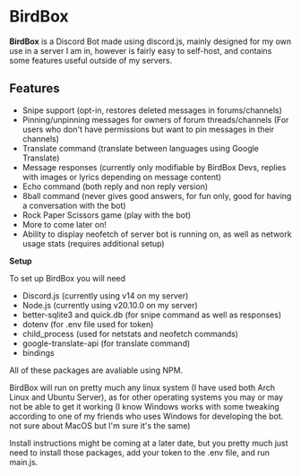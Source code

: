 
# BirdBox

**BirdBox** is a Discord Bot made using discord.js, mainly designed for my own use in a server I am in, however is fairly easy to self-host, and contains some features useful outside of my servers.

## Features

 - Snipe support (opt-in, restores deleted messages in forums/channels)
 - Pinning/unpinning messages for owners of forum threads/channels (For users who don't have permissions but want to pin messages in their channels)
 - Translate command (translate between languages using Google Translate)
 - Message responses (currently only modifiable by BirdBox Devs, replies with images or lyrics depending on message content)
 - Echo command (both reply and non reply version)
 - 8ball command (never gives good answers, for fun only, good for having a conversation with the bot)
 - Rock Paper Scissors game (play with the bot)
 - More to come later on!
 - Ability to display neofetch of server bot is running on, as well as network usage stats (requires additional setup)

**Setup**

To set up BirdBox you will need

 - Discord.js (currently using v14 on my server)
 - Node.js (currently using v20.10.0 on my server)
 - better-sqlite3 and quick.db (for snipe command as well as responses)
 - dotenv (for .env file used for token)
 - child_process (used for netstats and neofetch commands)
 - google-translate-api (for translate command)
 - bindings
 
All of these packages are avaliable using NPM.

BirdBox will run on pretty much any linux system (I have used both Arch Linux and Ubuntu Server), as for other operating systems you may or may not be able to get it working (I know Windows works with some tweaking according to one of my friends who uses Windows for developing the bot. not sure about MacOS but I'm sure it's the same)

Install instructions might be coming at a later date, but you pretty much just need to install those packages, add your token to the .env file, and run main.js.

